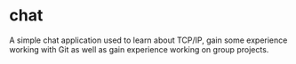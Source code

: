 # chat
A simple chat application used to learn about TCP/IP, gain some experience working with Git as well as gain experience working on group projects.


